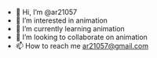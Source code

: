 - 👋 Hi, I’m @ar21057
- 👀 I’m interested in animation
- 🌱 I’m currently learning animation
- 💞️ I’m looking to collaborate on animation
- 📫 How to reach me ar21057@gmail.com

<!---
ar21057/ar21057 is a ✨ special ✨ repository because its `README.md` (this file) appears on your GitHub profile.
You can click the Preview link to take a look at your changes.
--->
